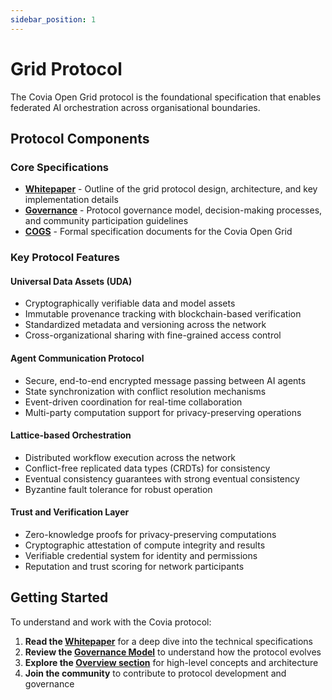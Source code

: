 ```yaml
---
sidebar_position: 1
---
```


# Grid Protocol

The Covia Open Grid protocol is the foundational specification that enables federated AI orchestration across organisational boundaries.

## Protocol Components

### Core Specifications

- **[Whitepaper](./whitepaper)** - Outline of the grid protocol design, architecture, and key implementation details
- **[Governance](./governance)** - Protocol governance model, decision-making processes, and community participation guidelines
- **[COGS](./cogs-overview)** - Formal specification documents for the Covia Open Grid

### Key Protocol Features

#### Universal Data Assets (UDA)
- Cryptographically verifiable data and model assets
- Immutable provenance tracking with blockchain-based verification
- Standardized metadata and versioning across the network
- Cross-organizational sharing with fine-grained access control

#### Agent Communication Protocol
- Secure, end-to-end encrypted message passing between AI agents
- State synchronization with conflict resolution mechanisms
- Event-driven coordination for real-time collaboration
- Multi-party computation support for privacy-preserving operations

#### Lattice-based Orchestration
- Distributed workflow execution across the network
- Conflict-free replicated data types (CRDTs) for consistency
- Eventual consistency guarantees with strong eventual consistency
- Byzantine fault tolerance for robust operation

#### Trust and Verification Layer
- Zero-knowledge proofs for privacy-preserving computations
- Cryptographic attestation of compute integrity and results
- Verifiable credential system for identity and permissions
- Reputation and trust scoring for network participants

## Getting Started

To understand and work with the Covia protocol:

1. **Read the [Whitepaper](./whitepaper)** for a deep dive into the technical specifications
2. **Review the [Governance Model](./governance)** to understand how the protocol evolves
3. **Explore the [Overview section](../overview)** for high-level concepts and architecture
4. **Join the community** to contribute to protocol development and governance

